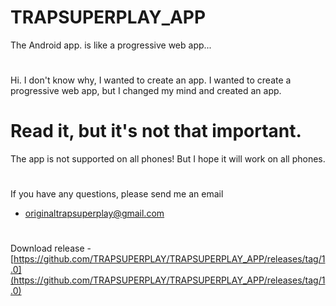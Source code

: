 # TRAPSUPERPLAY_APP
The Android app. is like a progressive web app...
#
Hi. I don't know why, I wanted to create an app.
I wanted to create a progressive web app, but I changed my mind and created an app.
# Read it, but it's not that important.
The app is not supported on all phones!
But I hope it will work on all phones.
#
If you have any questions, please send me an email
- originaltrapsuperplay@gmail.com

#
Download release - [https://github.com/TRAPSUPERPLAY/TRAPSUPERPLAY_APP/releases/tag/1.0](https://github.com/TRAPSUPERPLAY/TRAPSUPERPLAY_APP/releases/tag/1.0)
